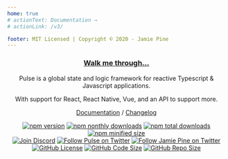 ```yaml
---
home: true
# actionText: Documentation →
# actionLink: /v3/

footer: MIT Licensed | Copyright © 2020 - Jamie Pine
---
```


<center>

### [Walk me through...](/v3/introduction/what-is-pulse.html)

Pulse is a global state and logic framework for reactive Typescript & Javascript applications.

With support for React, React Native, Vue, and an API to support more.

[Documentation](/v3/introduction/what-is-pulse.html) / [Changelog](/v3/introduction/changelog.html)

<!-- Using HTML instead of Markdown links because they get themed with an 'external' badge -->
<!-- TODO: Figure out if there's a way to remove the external badge so we can use sane syntax -->

<a href="https://npm.im/@pulsejs/core">
  <img src="https://img.shields.io/npm/v/@pulsejs/core.svg" alt="npm version"></a>
<a href="https://npm.im/@pulsejs/core">
  <img src="https://img.shields.io/npm/dm/pulse-framework.svg" alt="npm nonthly downloads"></a>
<a href="https://npm.im/@pulsejs/core">
  <img src="https://img.shields.io/npm/dt/pulse-framework.svg" alt="npm total downloads"></a>
<a href="https://npm.im/@pulsejs/core">
  <img src="https://img.shields.io/bundlephobia/min/pulse-framework.svg" alt="npm minified size"></a>

<br />

<a href="https://discord.gg/RjG8ShB" target="_blank">
  <img src="https://discordapp.com/api/guilds/658189217746255881/embed.png" alt="Join Discord"></a>
<a href="https://twitter.com/pulseframework" target="_blank">
  <img src="https://img.shields.io/twitter/follow/pulseframework.svg?label=Pulse+on+Twitter" alt="Follow Pulse on Twitter"></a>
<a href="https://twitter.com/jamiepine" target="_blank">
  <img src="https://img.shields.io/twitter/follow/jamiepine.svg?label=Jamie+on+Twitter" alt="Follow Jamie Pine on Twitter"></a>

<br />

<a href="https://github.com/pulse-framework/pulse">
  <img src="https://img.shields.io/github/license/pulse-framework/pulse.svg" alt="GitHub License"></a>
<a href="https://github.com/pulse-framework/pulse">
  <img src="https://img.shields.io/github/languages/code-size/pulse-framework/pulse.svg" alt="GitHub Code Size"></a>
<a href="https://github.com/pulse-framework/pulse">
  <img src="https://img.shields.io/github/repo-size/pulse-framework/pulse.svg" alt="GitHub Repo Size"></a>

</center>
